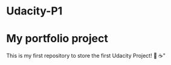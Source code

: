 # Udacity-P1
<h1> My portfolio project </h1>

This is my first repository to store the first Udacity Project! :bread: :coffee:"
